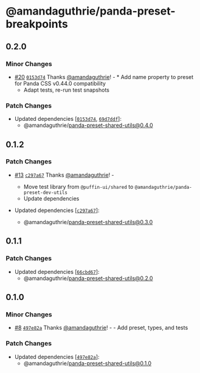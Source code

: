 # @amandaguthrie/panda-preset-breakpoints

## 0.2.0

### Minor Changes

- [#20](https://github.com/amandaguthrie/panda-css-presets/pull/20) [`0153d74`](https://github.com/amandaguthrie/panda-css-presets/commit/0153d74560bd9d6138ae8544749dbfc8a3298e4f) Thanks [@amandaguthrie](https://github.com/amandaguthrie)! - \* Add name property to preset for Panda CSS v0.44.0 compatibility
  - Adapt tests, re-run test snapshots

### Patch Changes

- Updated dependencies [[`0153d74`](https://github.com/amandaguthrie/panda-css-presets/commit/0153d74560bd9d6138ae8544749dbfc8a3298e4f), [`69d7ddf`](https://github.com/amandaguthrie/panda-css-presets/commit/69d7ddf14e6f9af11a141b42ad4e144383e1ecb9)]:
  - @amandaguthrie/panda-preset-shared-utils@0.4.0

## 0.1.2

### Patch Changes

- [#13](https://github.com/amandaguthrie/panda-css-presets/pull/13) [`c297a67`](https://github.com/amandaguthrie/panda-css-presets/commit/c297a67ab0fa45e69459ab7695a69729ce7fc466) Thanks [@amandaguthrie](https://github.com/amandaguthrie)! - <br />

  - Move test library from `@puffin-ui/shared` to `@amandaguthrie/panda-preset-dev-utils`
  - Update dependencies

- Updated dependencies [[`c297a67`](https://github.com/amandaguthrie/panda-css-presets/commit/c297a67ab0fa45e69459ab7695a69729ce7fc466)]:
  - @amandaguthrie/panda-preset-shared-utils@0.3.0

## 0.1.1

### Patch Changes

- Updated dependencies [[`66cbd67`](https://github.com/amandaguthrie/panda-css-presets/commit/66cbd674bfc30a92cb1beb01b3cdb6c15e4b91cd)]:
  - @amandaguthrie/panda-preset-shared-utils@0.2.0

## 0.1.0

### Minor Changes

- [#8](https://github.com/amandaguthrie/panda-css-presets/pull/8) [`497e82a`](https://github.com/amandaguthrie/panda-css-presets/commit/497e82a226307bf93fa0b141066a4054f46f2c4e) Thanks [@amandaguthrie](https://github.com/amandaguthrie)! - - Add preset, types, and tests

### Patch Changes

- Updated dependencies [[`497e82a`](https://github.com/amandaguthrie/panda-css-presets/commit/497e82a226307bf93fa0b141066a4054f46f2c4e)]:
  - @amandaguthrie/panda-preset-shared-utils@0.1.0
